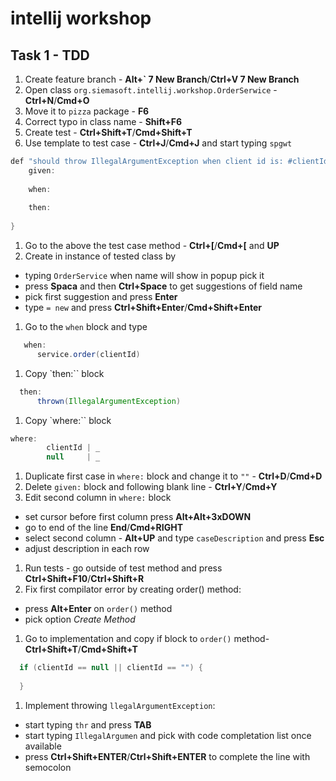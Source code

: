 # intellij workshop

## Task 1 - TDD
1. Create feature branch - **Alt+` 7 New Branch**/**Ctrl+V 7 New Branch**
1. Open class `org.siemasoft.intellij.workshop.OrderSerwice` - **Ctrl+N**/**Cmd+O**
1. Move it to `pizza` package - **F6**
1. Correct typo in class name - **Shift+F6**
1. Create test - **Ctrl+Shift+T**/**Cmd+Shift+T**
1. Use template to test case - **Ctrl+J**/**Cmd+J** and start typing `spgwt` 
```java
def "should throw IllegalArgumentException when client id is: #clientId"() {
    given:
    
    when:
    
    then:
    
}
```
1. Go to the above the test case method - **Ctrl+[**/**Cmd+[** and **UP**
1. Create in instance of tested class by
 * typing `OrderService` when name will show in popup pick it
 * press **Spaca** and then **Ctrl+Space** to get suggestions of field name
 * pick first suggestion and press **Enter**
 * type ` = new ` and press **Ctrl+Shift+Enter**/**Cmd+Shift+Enter**
1. Go to the `when` block and type   
```java
   when:
      service.order(clientId)
  ```
1. Copy `then:`` block
```java
  then:
      thrown(IllegalArgumentException)
```
1. Copy `where:`` block  
```java
where:
        clientId | _
        null     | _
```        
1. Duplicate first case in `where:` block and change it to `""` - **Ctrl+D**/**Cmd+D**
1. Delete `given:` block and following blank line - **Ctrl+Y**/**Cmd+Y**
1. Edit second column in `where:` block 
 * set cursor before first column press **Alt+Alt+3xDOWN**
 * go to end of the line **End**/**Cmd+RIGHT**
 * select second column - **Alt+UP** and type `caseDescription` and press **Esc**
 * adjust description in each row
1. Run tests - go outside of test method and press **Ctrl+Shift+F10**/**Ctrl+Shift+R**
1. Fix first compilator error by creating order() method:
 * press **Alt+Enter** on ``order()`` method 
 * pick option *Create Method*
1. Go to implementation and copy if block to ``order()`` method- **Ctrl+Shift+T**/**Cmd+Shift+T**
```java
  if (clientId == null || clientId == "") {
            
  }
```
1. Implement throwing `llegalArgumentException`: 
 * start typing `thr` and press **TAB**
 * start typing `IllegalArgumen` and pick with code completation list once available
 * press  **Ctrl+Shift+ENTER**/**Ctrl+Shift+ENTER** to complete the line with semocolon
 
